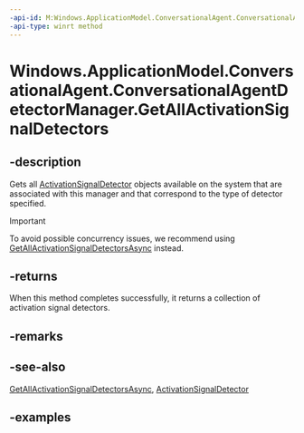 ```yaml
---
-api-id: M:Windows.ApplicationModel.ConversationalAgent.ConversationalAgentDetectorManager.GetAllActivationSignalDetectors
-api-type: winrt method
---
```


<!-- Method syntax.
public IVectorView<ActivationSignalDetector> ConversationalAgentDetectorManager.GetAllActivationSignalDetectors()
-->

# Windows.ApplicationModel.ConversationalAgent.ConversationalAgentDetectorManager.GetAllActivationSignalDetectors

## -description

Gets all [ActivationSignalDetector](activationsignaldetector.md) objects available on the system that are associated with this manager and that correspond to the type of detector specified.

> [!Important]
> To avoid possible concurrency issues, we recommend using [GetAllActivationSignalDetectorsAsync](conversationalagentdetectormanager_getallactivationsignaldetectorsasync_336274667.md) instead.

## -returns

When this method completes successfully, it returns a collection of activation signal detectors.

## -remarks

## -see-also

[GetAllActivationSignalDetectorsAsync](conversationalagentdetectormanager_getallactivationsignaldetectorsasync_336274667.md), [ActivationSignalDetector](activationsignaldetector.md)

## -examples
